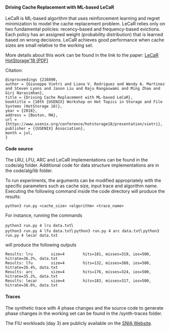 #### Driving Cache Replacement with ML-based LeCaR

LeCaR is ML-based algorithm that uses reinforcement learning and regret minimization to model the cache replacement problem. LeCaR relies only on two fundamental policies: recency-based and frequency-based evictions. Each policy has an assigned weight (probability distribution) that is learned based on wrong decisions. LeCaR achieves good performance when cache sizes are small relative to the working set.

More details about this work can be found in the link to the paper:
[LeCaR HotStorage'18 (PDF)](https://www.usenix.org/system/files/conference/hotstorage18/hotstorage18-paper-vietri.pdf)

Citation:

    @inproceedings {216890,
    author = {Giuseppe Vietri and Liana V. Rodriguez and Wendy A. Martinez and Steven Lyons and Jason Liu and Raju Rangaswami and Ming Zhao and Giri Narasimhan},
    title = {Driving Cache Replacement with ML-based LeCaR},
    booktitle = {10th {USENIX} Workshop on Hot Topics in Storage and File Systems (HotStorage 18)},
    year = {2018},
    address = {Boston, MA},
    url = {https://www.usenix.org/conference/hotstorage18/presentation/vietri},
    publisher = {{USENIX} Association},
    month = jul,
    }

#### Code source

The LRU, LFU, ARC and LeCaR implementations can be found in the code/alg folder.
Additional code for data structure implementations are in the code/alg/lib folder. 

To run experiments, the arguments can be modified appropriately with the specific parameters such as cache size, input trace and algorithm name.
Executing the following command inside the code directory will produce the results: 

```python3 run.py <cache_size> <algorithm> <trace_name>```

For instance, running the commands 

```python3 run.py 4 lru data.txt```\   
```python3 run.py 4 lfu data.txt```\ 
```python3 run.py 4 arc data.txt```\ 
```python3 run.py 4 lecar data.txt```

will produce the following outputs

```Results: lru        size=4        hits=181, misses=319, ios=500, hitrate=36.2%, data.txt```\
```Results: lfu        size=4        hits=132, misses=368, ios=500, hitrate=26.4%, data.txt```\
```Results: arc        size=4        hits=176, misses=324, ios=500, hitrate=35.2%, data.txt```\
```Results: lecar      size=4        hits=183, misses=317, ios=500, hitrate=36.6%, data.txt```

#### Traces

The synthetic trace with 4 phase changes and the source code to generate phase changes in the working set can be found in the /synth-traces folder.

The FIU workloads (day 3) are publicly available on the [SNIA Website](http://iotta.snia.org/tracetypes/3).  
